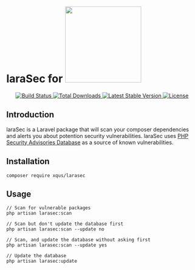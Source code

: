 <h1>
  laraSec for
  <img src="https://res.cloudinary.com/dtfbvvkyp/image/upload/v1566331377/laravel-logolockup-cmyk-red.svg" width="200">
</h1>

<p align="center">
  <a href="https://travis-ci.com/github/xqus/larasec">
    <img src="https://travis-ci.org/xqus/larasec.svg" alt="Build Status">
  </a>
  <a href="https://packagist.org/packages/xqus/larasec">
    <img src="https://poser.pugx.org/xqus/larasec/d/total.svg" alt="Total Downloads">
  </a>
  <a href="https://packagist.org/packages/xqus/larasec">
    <img src="https://poser.pugx.org/xqus/larasec/v/stable.svg" alt="Latest Stable Version">
  </a>
  <a href="https://packagist.org/packages/xqus/larasec">
    <img src="https://poser.pugx.org/xqus/larasec/license.svg" alt="License">
  </a>
</p>

## Introduction

laraSec is a Laravel package that will scan your composer dependencies
and alerts you about potention security vulnerabilities. laraSec uses
[PHP Security Advisories Database](https://github.com/FriendsOfPHP/security-advisories) as a source of known vulnerabilities.

## Installation

`composer require xqus/larasec`

## Usage
```
// Scan for vulnerable packages
php artisan larasec:scan

// Scan but don't update the database first
php artisan larasec:scan --update no

// Scan, and update the database without asking first
php artisan larasec:scan --update yes

// Update the database
php artisan larasec:update
```
